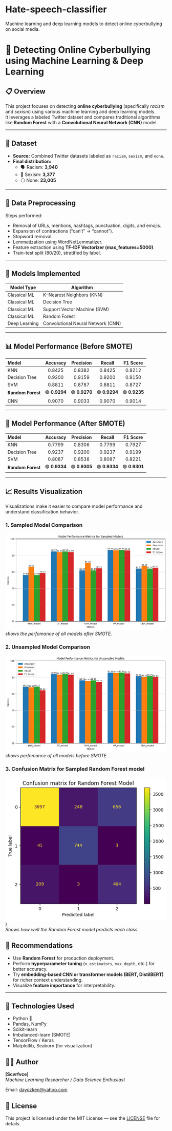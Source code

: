 # Hate-speech-classifier
Machine learning and deep learning models to detect online cyberbullying on social media.

# 🧠 Detecting Online Cyberbullying using Machine Learning & Deep Learning

## 📋 Overview
This project focuses on detecting **online cyberbullying** (specifically *racism* and *sexism*) using various machine learning and deep learning models.  
It leverages a labeled Twitter dataset and compares traditional algorithms like **Random Forest** with a **Convolutional Neural Network (CNN)** model.

---

## 📂 Dataset
- **Source:** Combined Twitter datasets labeled as `racism`, `sexism`, and `none`.
- **Final distribution:**
  - 🗣️ Racism: **3,940**
  - 👩 Sexism: **3,377**
  - ⚪ None: **23,005**

---

## 🧹 Data Preprocessing
Steps performed:
- Removal of URLs, mentions, hashtags, punctuation, digits, and emojis.
- Expansion of contractions (“can’t” → “cannot”).
- Stopword removal.
- Lemmatization using WordNetLemmatizer.
- Feature extraction using **TF-IDF Vectorizer (max_features=5000)**.
- Train-test split (80/20), stratified by label.

---

## 🧠 Models Implemented
| Model Type | Algorithm |
|-------------|------------|
| Classical ML | K-Nearest Neighbors (KNN) |
| Classical ML | Decision Tree |
| Classical ML | Support Vector Machine (SVM) |
| Classical ML | Random Forest |
| Deep Learning | Convolutional Neural Network (CNN) |

---

## 📊 Model Performance (Before SMOTE)

| Model | Accuracy | Precision | Recall | F1 Score |
|:--|:--:|:--:|:--:|:--:|
| KNN | 0.8425 | 0.8382 | 0.8425 | 0.8212 |
| Decision Tree | 0.9200 | 0.9159 | 0.9200 | 0.9150 |
| SVM | 0.8811 | 0.8787 | 0.8811 | 0.8727 |
| **Random Forest** | 🟢 **0.9294** | 🟢 **0.9270** | 🟢 **0.9294** | 🟢 **0.9235** |
| CNN | 0.9070 | 0.9033 | 0.9070 | 0.9014 |

---

## 🔁 Model Performance (After SMOTE)

| Model | Accuracy | Precision | Recall | F1 Score |
|:--|:--:|:--:|:--:|:--:|
| KNN | 0.7799 | 0.8306 | 0.7799 | 0.7927 |
| Decision Tree | 0.9237 | 0.9200 | 0.9237 | 0.9199 |
| SVM | 0.8087 | 0.8538 | 0.8087 | 0.8221 |
| **Random Forest** | 🟢 **0.9334** | 🟢 **0.9305** | 🟢 **0.9334** | 🟢 **0.9301** |

---

## 📈 Results Visualization
Visualizations make it easier to compare model performance and understand classification behavior.

### 1. Sampled Model Comparison
![Sampled_model](https://github.com/Scvrfvce/Hate-speech-classifier/blob/2946df115deeab49efdd465493b0c474b01c64a4/Model%20training%20perfomance%20sampled.png)  
*shows the perfomance of all models after SMOTE.*

### 2. Unsampled Model Comparison
![Unsampled_model](https://github.com/Scvrfvce/Hate-speech-classifier/blob/2946df115deeab49efdd465493b0c474b01c64a4/Model%20training%20perfomance%20Unsampled.png)  
*shows perfomance of all models before SMOTE .*

### 3. Confusion Matrix for Sampled Random Forest model
![Confusion Matrix](https://github.com/Scvrfvce/Hate-speech-classifier/blob/2946df115deeab49efdd465493b0c474b01c64a4/Sampled%20Random%20forest%20model.png))  
*Shows how well the Random Forest model predicts each class.*


## 🚀 Recommendations
- Use **Random Forest** for production deployment.
- Perform **hyperparameter tuning** (`n_estimators`, `max_depth`, etc.) for better accuracy.
- Try **embedding-based CNN or transformer models (BERT, DistilBERT)** for richer context understanding.
- Visualize **feature importance** for interpretability.

---

## 🧰 Technologies Used
- Python 🐍
- Pandas, NumPy
- Scikit-learn
- Imbalanced-learn (SMOTE)
- TensorFlow / Keras
- Matplotlib, Seaborn (for visualization)


## 👨‍🔬 Author
**[Scvrfvce]**  
*Machine Learning Researcher / Data Science Enthusiast*  

Email: dayozken@yahoo.com 

## 📝 License
This project is licensed under the MIT License — see the [LICENSE](LICENSE) file for details.
